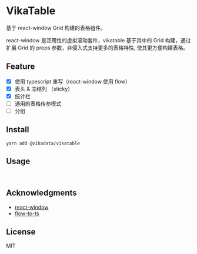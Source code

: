 # VikaTable

基于 react-window  Grid 构建的表格组件。

react-window 是泛用性的虚拟滚动套件，vikatable 基于其中的 Grid 构建，通过扩展 Grid 的 props 参数，非侵入式支持更多的表格特性, 使其更方便构建表格。

## Feature
- [x] 使用 typescript 重写（react-window 使用 flow）
- [x] 表头 & 冻结列 （sticky）
- [x] 统计栏
- [ ] 通用的表格传参模式
- [ ] 分组

## Install
```
yarn add @vikadata/vikatable
```

## Usage

```tsx


```


## Acknowledgments 

+ [react-window](https://github.com/bvaughn/react-window)
+ [flow-to-ts](https://github.com/Khan/flow-to-ts)

## License

MIT